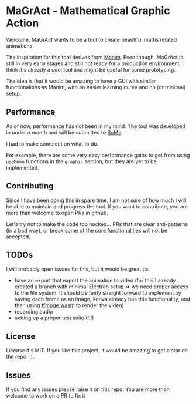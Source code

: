 # MaGrAct - Mathematical Graphic Action


Welcome, MaGrAct wants to be a tool to create beautiful maths related animations. 

The inspiration for this tool derives from [Manim](https://github.com/3b1b/manim). Even though, MaGrAct is still in very early stages and still not ready for a production environment, I think it's already a cool tool and might be useful for some prototyping.

The idea is that it would be amazing to have a GUI with similar functionalities as Manim, with an easier learning curve and no (or minimal) setup.

## Performance
As of now, performance has not been in my mind. The tool was developed in under a month and will be submitted to [SoMe](https://some.3b1b.co/). 

I had to make some cut on what to do. 

For example, there are some very easy performance gains to get from using `useMemo` functions in the `graphic` section, but they are yet to be implemented.

## Contributing
Since I have been doing this in spare time, I am not sure of how much I will be able to maintain and progress the tool. If you want to contribute, you are more than welcome to open PRs in github.

Let's try not to make the code too hacked... PRs that are clear anti-patterns (in a bad way), or break some of the core functionalities will not be accepted.

## TODOs
I will probably open issues for this, but it would be great to:
- have an export that export the animation to video (for this I already created a branch with minimal Electron setup => we need proper access to the file system. It should be fairly straight forward to implement by saving each frame as an image, konva already has this functionality, and then using [ffmpge.wasm](https://github.com/ffmpegwasm/ffmpeg.wasm) to render the video)
- recording audio
- setting up a proper test suite (!!!)

## License
License it's MIT. If you like this project, it would be amazing to get a star on the repo `:)`.

## Issues
If you find any issues please raise it on this repo. You are more than welcome to work on a PR to fix it